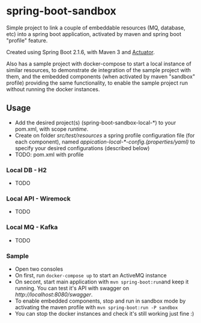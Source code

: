 # spring-boot-sandbox

Simple project to link a couple of embeddable resources (MQ, database, etc) into a spring boot application, activated by maven and spring boot "profile" feature.

Created using Spring Boot 2.1.6, with Maven 3 and [Actuator](http://docs.spring.io/spring-boot/docs/current/reference/html/production-ready-endpoints.html#production-ready-endpoints). 

Also has a sample project with docker-compose to start a local instance of similar resources, to demonstrate de integration of the sample project with them, and the embedded components (when activated by maven "sandbox" profile) providing the same functionality, to enable the sample project run without running the docker instances.   

## Usage
- Add the desired project(s) (spring-boot-sandbox-local-*) to your pom.xml, with scope _runtime_.
- Create on folder _src/test/resources_ a spring profile configuration file (for each component), named _appication-local-*-config.(properties/yaml)_ to specify your desired configurations (described below)   
- TODO: pom.xml with profile

### Local DB - H2
- TODO

### Local API - Wiremock
- TODO

### Local MQ - Kafka
- TODO

### Sample
- Open two consoles 
- On first, run `docker-compose up` to start an ActiveMQ instance
- On secont, start main application with `mvn spring-boot:run`and keep it running. You can test it's API with swagger on _http://localhost:8080/swagger_.
- To enable embedded components, stop and run in sandbox mode by activating the maven profile with `mvn spring-boot:run -P sandbox`
- You can stop the docker instances and check it's still working just fine :)
